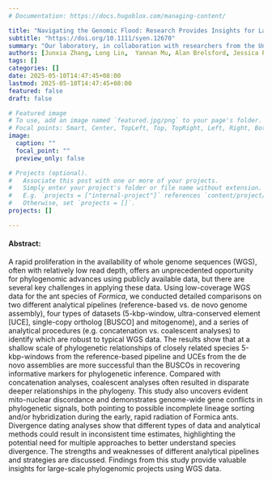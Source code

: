```yaml
---
# Documentation: https://docs.hugoblox.com/managing-content/

title: "Navigating the Genomic Flood: Research Provides Insights for Large-Scale Phylogeny with WGS Data"
subtitle: "https://doi.org/10.1111/syen.12670"
summary: "Our laboratory, in collaboration with researchers from the University of California, Riverside, recently published the paper titled “A comparison of phylogenomic inference pipelines for low-coverage whole-genome sequencing in *Formica* ants” in the prestigious journal Systematic Entomology."
authors: [Junxia Zhang, Long Lin,  Yannan Mu, Alan Brelsford, Jessica Purcell]
tags: []
categories: []
date: 2025-05-10T14:47:45+08:00
lastmod: 2025-05-10T14:47:45+08:00
featured: false
draft: false

# Featured image
# To use, add an image named `featured.jpg/png` to your page's folder.
# Focal points: Smart, Center, TopLeft, Top, TopRight, Left, Right, BottomLeft, Bottom, BottomRight.
image:
  caption: ""
  focal_point: ""
  preview_only: false

# Projects (optional).
#   Associate this post with one or more of your projects.
#   Simply enter your project's folder or file name without extension.
#   E.g. `projects = ["internal-project"]` references `content/project/deep-learning/index.md`.
#   Otherwise, set `projects = []`.
projects: []

---
```


<!--more-->

#### **Abstract:** 

A rapid proliferation in the availability of whole genome sequences (WGS), often with relatively low read depth, offers an unprecedented opportunity for phylogenomic advances using publicly available data, but there are several key challenges in applying these data. Using low-coverage WGS data for the ant species of *Formica*, we conducted detailed comparisons on two different analytical pipelines (reference-based vs. de novo genome assembly), four types of datasets (5-kbp-window, ultra-conserved element [UCE], single-copy ortholog [BUSCO] and mitogenome), and a series of analytical procedures (e.g. concatenation vs. coalescent analyses) to identify which are robust to typical WGS data. The results show that at a shallow scale of phylogenetic relationships of closely related species 5-kbp-windows from the reference-based pipeline and UCEs from the de novo assemblies are more successful than the BUSCOs in recovering informative markers for phylogenetic inference. Compared with concatenation analyses, coalescent analyses often resulted in disparate deeper relationships in the phylogeny. This study also uncovers evident mito-nuclear discordance and demonstrates genome-wide gene conflicts in phylogenetic signals, both pointing to possible incomplete lineage sorting and/or hybridization during the early, rapid radiation of Formica ants. Divergence dating analyses show that different types of data and analytical methods could result in inconsistent time estimates, highlighting the potential need for multiple approaches to better understand species divergence. The strengths and weaknesses of different analytical pipelines and strategies are discussed. Findings from this study provide valuable insights for large-scale phylogenomic projects using WGS data.